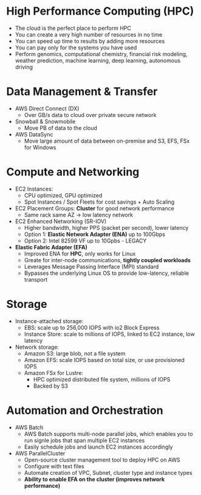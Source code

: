 # High Performance Computing (HPC)

- The cloud is the perfect place to perform HPC
- You can create a very high number of resources in no time
- You can speed up time to results by adding more resources
- You can pay only for the systems you have used
- Perform genomics, computational chemistry, financial risk modeling, weather prediction, machine learning, deep learning, autonomous driving

# Data Management & Transfer

- AWS Direct Connect (DX)
    - Over GB/s data to cloud over private secure network
- Snowball & Snowmobile
    - Move PB of data to the cloud
- AWS DataSync
    - Move large amount of data between on-premise and S3, EFS, FSx for Windows

# Compute and Networking

- EC2 Instances:
    - CPU optimized, GPU optimized
    - Spot Instances / Spot Fleets for cost savings + Auto Scaling
- EC2 Placement Groups: **Cluster** for good network performance
    - Same rack same AZ → low latency network
- EC2 Enhanced Networking (SR-IOV)
    - Higher bandwidth, higher PPS (packet per second), lower latency
    - Option 1: **Elastic Network Adapter (ENA)** up to 100Gbps
    - Option 2: Intel 82599 VF up to 10Gpbs - LEGACY
- **Elastic Fabric Adapter (EFA)**
    - Improved ENA for **HPC**, only works for Linux
    - Greate for inter-node communications, **tightly coupled workloads**
    - Leverages Message Passing Interface (MPI) standard
    - Bypasses the underlying Linux OS to provide low-latency, reliable transport

# Storage

- Instance-attached storage:
    - EBS: scale up to 256,000 IOPS with io2 Block Express
    - Instance Store: scale to millions of IOPS, linked to EC2 instance, low latency
- Network storage:
    - Amazon S3: large blob, not a file system
    - Amazon EFS: scale IOPS based on total size, or use provisioned IOPS
    - Amazon FSx for Lustre:
        - HPC optimized distributed file system, millions of IOPS
        - Backed by S3

# Automation and Orchestration

- AWS Batch
    - AWS Batch supports multi-node parallel jobs, which enables you to run signle jobs that span multiple EC2 instances
    - Easily schedule jobs and launch EC2 instances accordingly
- AWS ParallelCluster
    - Open-source cluster management tool to deploy HPC on AWS
    - Configure with text files
    - Automate creation of VPC, Subnet, cluster type and instance types
    - **Ability to enable EFA on the cluster (improves network performance)**